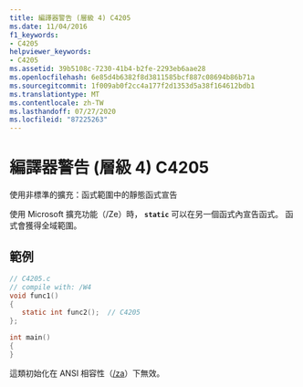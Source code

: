 ```yaml
---
title: 編譯器警告 (層級 4) C4205
ms.date: 11/04/2016
f1_keywords:
- C4205
helpviewer_keywords:
- C4205
ms.assetid: 39b5108c-7230-41b4-b2fe-2293eb6aae28
ms.openlocfilehash: 6e85d4b6382f8d3811585bcf887c08694b86b71a
ms.sourcegitcommit: 1f009ab0f2cc4a177f2d1353d5a38f164612bdb1
ms.translationtype: MT
ms.contentlocale: zh-TW
ms.lasthandoff: 07/27/2020
ms.locfileid: "87225263"
---
```

# <a name="compiler-warning-level-4-c4205"></a>編譯器警告 (層級 4) C4205

使用非標準的擴充：函式範圍中的靜態函式宣告

使用 Microsoft 擴充功能（/Ze）時， **`static`** 可以在另一個函式內宣告函式。 函式會獲得全域範圍。

## <a name="example"></a>範例

```c
// C4205.c
// compile with: /W4
void func1()
{
   static int func2();  // C4205
};

int main()
{
}
```

這類初始化在 ANSI 相容性（[/za](../../build/reference/za-ze-disable-language-extensions.md)）下無效。

